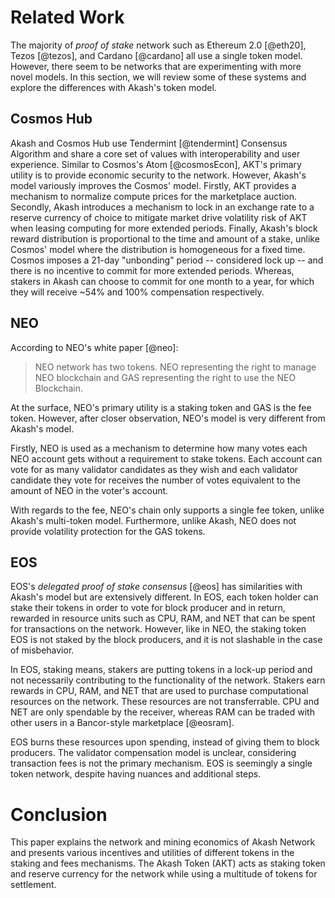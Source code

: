 
# Related Work

The majority of *proof of stake* network such as Ethereum 2.0 [@eth20], Tezos [@tezos], and Cardano [@cardano] all use a single token model. However, there seem to be networks that are experimenting with more novel models. In this section, we will review some of these systems and explore the differences with Akash's token model.

## Cosmos Hub

Akash and Cosmos Hub use Tendermint [@tendermint] Consensus Algorithm and share a core set of values with interoperability and user experience. Similar to Cosmos's Atom [@cosmosEcon], AKT's primary utility is to provide economic security to the network. However, Akash's model variously improves the Cosmos' model. Firstly, AKT provides a mechanism to normalize compute prices for the marketplace auction. Secondly, Akash introduces a mechanism to lock in an exchange rate to a reserve currency of choice to mitigate market drive volatility risk of AKT when leasing computing for more extended periods. Finally, Akash's block reward distribution is proportional to the time and amount of a stake, unlike Cosmos' model where the distribution is homogeneous for a fixed time. Cosmos imposes a 21-day "unbonding" period -- considered lock up -- and there is no incentive to commit for more extended periods. Whereas, stakers in Akash can choose to commit for one month to a year, for which they will receive ~54% and 100% compensation respectively.

## NEO

According to NEO's white paper [@neo]:

> NEO network has two tokens. NEO representing the right to manage NEO blockchain and GAS representing the right to use the NEO Blockchain.

At the surface, NEO's primary utility is a staking token and GAS is the fee token. However, after closer observation, NEO's model is very different from Akash's model.

Firstly, NEO is used as a mechanism to determine how many votes each NEO account gets without a requirement to stake tokens. Each account can vote for as many validator candidates as they wish and each validator candidate they vote for receives the number of votes equivalent to the amount of NEO in the voter's account.

With regards to the fee, NEO's chain only supports a single fee token, unlike Akash's multi-token model. Furthermore, unlike Akash, NEO does not provide volatility protection for the GAS tokens.

## EOS

EOS's *delegated proof of stake consensus* [@eos] has similarities with Akash's model but are extensively different. In EOS, each token holder can stake their tokens in order to vote for block producer and in return, rewarded in resource units such as CPU, RAM, and NET that can be spent for transactions on the network. However, like in NEO, the staking token EOS is not staked by the block producers, and it is not slashable in the case of misbehavior. 

In EOS, staking means, stakers are putting tokens in a lock-up period and not necessarily contributing to the functionality of the network. Stakers earn rewards in CPU, RAM, and NET that are used to purchase computational resources on the network. These resources are not transferrable. CPU and NET are only spendable by the receiver, whereas RAM can be traded with other users in a Bancor-style marketplace [@eosram].

EOS burns these resources upon spending, instead of giving them to block producers. The validator compensation model is unclear, considering transaction fees is not the primary mechanism. EOS is seemingly a single token network, despite having nuances and additional steps. 

# Conclusion

This paper explains the network and mining economics of Akash Network and presents various incentives and utilities of different tokens in the staking and fees mechanisms. The Akash Token (AKT) acts as staking token and reserve currency for the network while using a multitude of tokens for settlement.

